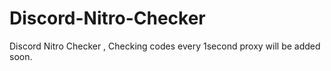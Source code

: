 # Discord-Nitro-Checker
Discord Nitro Checker , Checking codes every 1second proxy will be added soon.
